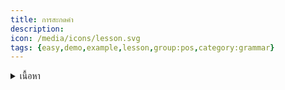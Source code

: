```yaml
---
title: การสะกดคำ
description: 
icon: /media/icons/lesson.svg
tags: {easy,demo,example,lesson,group:pos,category:grammar}
---
```


<details>
<summary>เนื้อหา</summary>

<details>

<summary>แบบฝึกหัด</summary>

<details>

